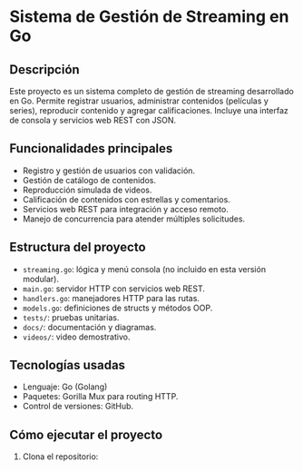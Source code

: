 # Sistema de Gestión de Streaming en Go

## Descripción
Este proyecto es un sistema completo de gestión de streaming desarrollado en Go. Permite registrar usuarios, administrar contenidos (películas y series), reproducir contenido y agregar calificaciones. Incluye una interfaz de consola y servicios web REST con JSON.

## Funcionalidades principales
- Registro y gestión de usuarios con validación.
- Gestión de catálogo de contenidos.
- Reproducción simulada de videos.
- Calificación de contenidos con estrellas y comentarios.
- Servicios web REST para integración y acceso remoto.
- Manejo de concurrencia para atender múltiples solicitudes.

## Estructura del proyecto
- `streaming.go`: lógica y menú consola (no incluido en esta versión modular).
- `main.go`: servidor HTTP con servicios web REST.
- `handlers.go`: manejadores HTTP para las rutas.
- `models.go`: definiciones de structs y métodos OOP.
- `tests/`: pruebas unitarias.
- `docs/`: documentación y diagramas.
- `videos/`: video demostrativo.

## Tecnologías usadas
- Lenguaje: Go (Golang)
- Paquetes: Gorilla Mux para routing HTTP.
- Control de versiones: GitHub.

## Cómo ejecutar el proyecto
1. Clona el repositorio:
